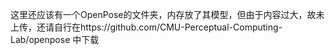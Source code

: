 这里还应该有一个OpenPose的文件夹，内存放了其模型，但由于内容过大，故未上传，还请自行在https://github.com/CMU-Perceptual-Computing-Lab/openpose
中下载

